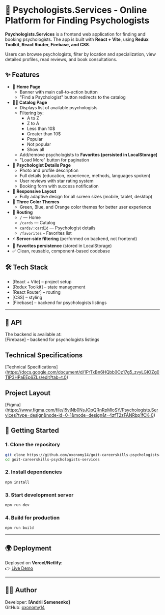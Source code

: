 
# 🧠 Psychologists.Services - Online Platform for Finding Psychologists

**Psychologists.Services** is a frontend web application for finding and booking psychologists.
The app is built with **React + Vite**, using **Redux Toolkit, React Router, Firebase, and CSS**.

Users can browse psychologists, filter by location and specialization, view detailed profiles, read reviews, and book consultations.

## ✨ Features

- 📌 **Home Page**
  - Banner with main call-to-action button
  - "Find a Psychologist" button redirects to the catalog
- 🧑‍⚕️ **Catalog Page**
  - Displays list of available psychologists
  - Filtering by:
    - A to Z
    - Z to A
    - Less than 10$
    - Greater than 10$
    - Popular
    - Not popular
    - Show all
  - Add/remove psychologists to **Favorites (persisted in LocalStorage)**
  - "Load More" button for pagination
- 📄 **Psychologist Details Page**
  - Photo and profile description
  - Full details (education, experience, methods, languages spoken)
  - User reviews with star rating system
  - Booking form with success notification
- 📱 **Responsive Layout**
  - Fully adaptive design for all screen sizes (mobile, tablet, desktop)
- 🎨 **Three Color Themes**
  - Green, Blue, and Orange color themes for better user experience
- 🔀 **Routing**
  - `/` — Home
  - `/cards` — Catalog
  - `cards/:cardId` — Psychologist details
  - `/favorites` - Favorites list
- ⚡ **Server-side filtering** (performed on backend, not frontend)
- 💾 **Favorites persistence** (stored in LocalStorage)
- ✅ Clean, reusable, component-based codebase

## 🛠️ Tech Stack

- [React + Vite] – project setup
- [Redux Toolkit] – state management
- [React Router] – routing
- [CSS] – styling
- [Firebase] – backend for psychologists listings

---

## 📡 API

The backend is available at:  
[Firebase] – backend for psychologists listings

## Technical Specifications

[Technical Specifications] (https://docs.google.com/document/d/1PrTxBn6HQbb0Oz17g5_zvyLGIOZg0TIP3HPaEEp6ZLs/edit?tab=t.0)

## Project Layout

[Figma] (https://www.figma.com/file/I5vjNb0NsJOpQRnRpMloSY/Psychologists.Services?type=design&node-id=0-1&mode=design&t=4zfT2zFANRbp1fCK-0)


## 🚀 Getting Started

### 1. Clone the repository

```bash
git clone https://github.com/oxonomy14/goit-careerskills-psychologists-services.git
cd goit-careerskills-psychologists-services
```

### 2. Install dependencies

```bash
npm install
```

### 3. Start development server

```bash
npm run dev
```

### 4. Build for production

```bash
npm run build
```

---

## 🌍 Deployment

Deployed on **Vercel/Netlify**:  
👉 [Live Demo](https://goit-careerskills-psychologists-git-728609-oxonomy14s-projects.vercel.app/)

---

## 👨‍💻 Author

Developer: **[Andrii Semenenko]**  
GitHub: [oxonomy14](https://github.com/oxonomy14)